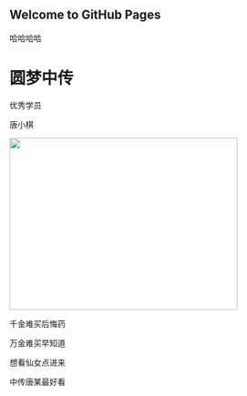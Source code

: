## Welcome to GitHub Pages

<!doctype html>
<html>
<head>
<meta charset="utf-8">
<title>xixi</title>
</head>哈哈哈哈

<body>
<h1>圆梦中传</h1>
<p>优秀学员</p>
<p>唐小棋</p>
<p><img src="640.webp.jpg" width="400" height="302" /></p>
<p>千金难买后悔药</p>
<p>万金难买早知道</p>
<p>想看仙女点进来</p>
<p>中传唐某最好看</p>
</body>
</html>
